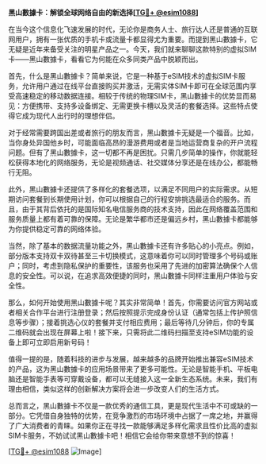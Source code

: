 **黑山數據卡：解锁全球网络自由的新选择[[TG💪+ @esim1088](https://t.me/s/esim1088)]**

在当今这个信息化飞速发展的时代，无论你是商务人士、旅行达人还是普通的互联网用户，拥有一张优质的手机卡或流量卡都显得尤为重要。而提到黑山數據卡，它无疑是近年来备受关注的明星产品之一。今天，我们就来聊聊这款特别的虚拟SIM卡——黑山數據卡，看看它为何能在众多同类产品中脱颖而出。

首先，什么是黑山數據卡？简单来说，它是一种基于eSIM技术的虚拟SIM卡服务，允许用户通过在线平台直接购买并激活，无需实体SIM卡即可在全球范围内享受高速稳定的移动数据连接。相较于传统的物理SIM卡，黑山數據卡的优势显而易见：方便携带、支持多设备绑定、无需更换卡槽以及灵活的套餐选择。这些特点使得它成为现代人出行时的理想伴侣。

对于经常需要跨国出差或者旅行的朋友而言，黑山數據卡无疑是一个福音。比如，当你身处异国他乡时，可能面临高昂的漫游费用或者是当地运营商复杂的开户流程问题。但有了黑山數據卡，这一切都不再是困扰。只需几步简单的操作，你就能轻松获得本地化的网络服务，无论是视频通话、社交媒体分享还是在线办公，都能畅行无阻。

此外，黑山數據卡还提供了多样化的套餐选项，以满足不同用户的实际需求。从短期访问套餐到长期使用计划，你可以根据自己的行程安排挑选最适合的服务。而且，由于其背后依托的是国际知名电信服务商的技术支持，因此在网络覆盖范围和服务质量上都有着可靠的保障。无论是繁华都市还是偏远乡村，黑山數據卡都能够为你提供稳定可靠的网络体验。

当然，除了基本的数据流量功能之外，黑山數據卡还有许多贴心的小亮点。例如，部分版本支持双卡双待甚至三卡切换模式，这意味着你可以同时管理多个号码或账户；同时，考虑到隐私保护的重要性，该服务也采用了先进的加密算法确保个人信息的安全性。可以说，在追求高效便捷的同时，黑山數據卡同样注重用户体验与安全性。

那么，如何开始使用黑山數據卡呢？其实非常简单！首先，你需要访问官方网站或者相关合作平台进行注册登录；然后按照提示完成身份认证（通常包括上传护照信息等步骤）；接着挑选心仪的套餐并支付相应费用；最后等待几分钟后，你的专属二维码就会出现在屏幕上啦！接下来，只需将此二维码扫描至支持eSIM功能的设备上即可立即启用新号码！

值得一提的是，随着科技的进步与发展，越来越多的品牌开始推出兼容eSIM技术的产品，这为黑山數據卡的应用场景带来了更多可能性。无论是智能手机、平板电脑还是智能手表等可穿戴设备，都可以无缝接入这一全新生态系统。未来，我们有理由相信，类似这样的创新解决方案将会进一步改变人们的生活方式。

总而言之，黑山數據卡不仅是一款优秀的通信工具，更是现代生活中不可或缺的一部分。它凭借自身独特的优势，在竞争激烈的市场环境中占据了一席之地，并赢得了广大消费者的青睐。如果你正在寻找一款能够满足多样化需求且性价比高的虚拟SIM卡服务，不妨试试黑山數據卡吧！相信它会给你带来意想不到的惊喜！

[[TG💪+ @esim1088](https://t.me/s/esim1088) ![Image](https://i.postimg.cc/4NQfJmqS/Snipaste-2025-05-13-00-14-12.png)]